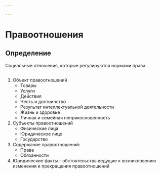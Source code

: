 ```yaml
---

---
```

# Правоотношения
## Определение
Социальные отношения, которые регулируются нормами права
## 
1. Объект правоотношений
	- Товары
	- Услуги
	- Действия
	- Честь и достоинство
	- Результат интеллектуальной деятельности
	- Жизнь и здоровье
	- Личная и семейная неприкосновенность
2. Субъекты правоотношений
    - Физические лица
	- Юридическое лицо
	- Государство
3. Содержание правоотношений:
	- Права
	- Обязанности
4. Юридические факты - обстоятельства ведущие к возникновению изменения и прекращения правоотношений